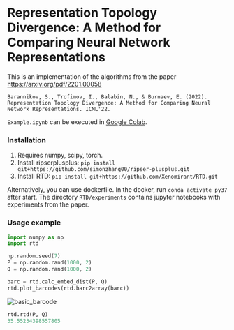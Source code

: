 # Representation Topology Divergence: A Method for Comparing Neural Network Representations

This is an implementation of the algorithms from the paper https://arxiv.org/pdf/2201.00058

```
Barannikov, S., Trofimov, I., Balabin, N., & Burnaev, E. (2022).
Representation Topology Divergence: A Method for Comparing Neural Network Representations. ICML'22.
```

```Example.ipynb``` can be executed in [Google Colab](https://colab.research.google.com/github/IlyaTrofimov/RTD/blob/master/Example.ipynb).

### Installation
1. Requires numpy, scipy, torch.
2. Install ripserplusplus:
```pip install git+https://github.com/simonzhang00/ripser-plusplus.git```
3. Install RTD:
```pip install git+https://github.com/Xenomirant/RTD.git```

Alternatively, you can use dockerfile.
In the docker, run ```conda activate py37``` after start. The directory ```RTD/experiments``` contains jupyter notebooks with experiments from the paper.

### Usage example
```python
import numpy as np
import rtd

np.random.seed(7)
P = np.random.rand(1000, 2)
Q = np.random.rand(1000, 2)

barc = rtd.calc_embed_dist(P, Q)
rtd.plot_barcodes(rtd.barc2array(barc))
```
![basic_barcode](assets/rcrossbarcode.png)

```python
rtd.rtd(P, Q)
35.55234398557805
```
